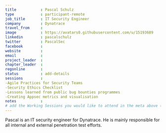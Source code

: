 ```yaml
---
title           : Pascal Schulz
type            : participant-remote
job_title       : IT Security Engineer
company         : Dynatrace
travel_from     :
image           : https://avatars0.githubusercontent.com/u/15193689
linkedin        : pascalschulz
twitter         : PascalSec
facebook        :
website         :
email           :
project_leader  :
chapter_leader  :
regonline       :
status          : add-details
sessions        : 
-Agile Practices for Security Teams
-Security Ethics Checklist
-Lessons learned from public bug bounties programmes
-Creating Appsec metrics and visualisation
notes           :
# add the Working Sessions you would like to attend in the meta above (use the session's title) e.g. sessions (one per line): -Security Playbooks Diagrams -Hackathon Daily Sessions
---
```


Pascal is an IT security engineer for Dynatrace. He is mainly responsible for all internal and external penetration test efforts. 
